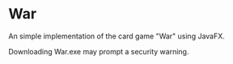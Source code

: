 # War
An simple implementation of the card game "War" using JavaFX.

Downloading War.exe may prompt a security warning.
